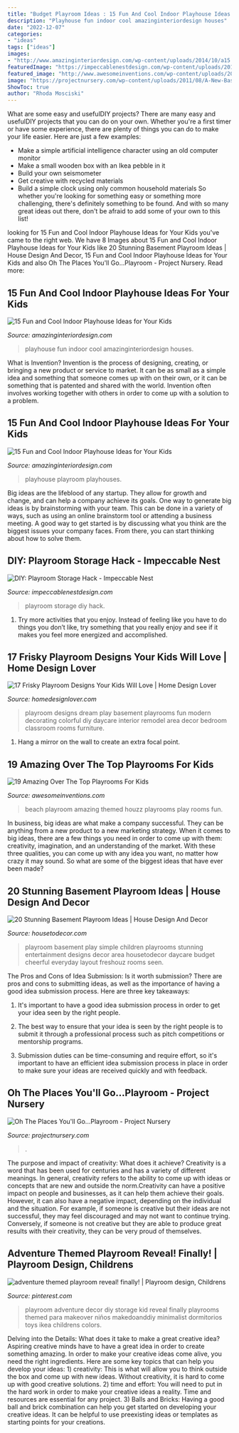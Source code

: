 ```yaml
---
title: "Budget Playroom Ideas : 15 Fun And Cool Indoor Playhouse Ideas For Your Kids"
description: "Playhouse fun indoor cool amazinginteriordesign houses"
date: "2022-12-07"
categories:
- "ideas"
tags: ["ideas"]
images:
- "http://www.amazinginteriordesign.com/wp-content/uploads/2014/10/a15.jpg"
featuredImage: "https://impeccablenestdesign.com/wp-content/uploads/2018/04/IMG_1212-1280x1707.jpg"
featured_image: "http://www.awesomeinventions.com/wp-content/uploads/2014/12/playroom-beach.jpg"
image: "https://projectnursery.com/wp-content/uploads/2011/08/A-New-Basement-Playroom.jpg"
ShowToc: true
author: "Rhoda Mosciski"
---
```



What are some easy and usefulDIY projects?
There are many easy and usefulDIY projects that you can do on your own. Whether you're a first timer or have some experience, there are plenty of things you can do to make your life easier. Here are just a few examples: 
- Make a simple artificial intelligence character using an old computer monitor 
- Make a small wooden box with an Ikea pebble in it 
- Build your own seismometer 
- Get creative with recycled materials 
- Build a simple clock using only common household materials 
So whether you're looking for something easy or something more challenging, there's definitely something to be found. And with so many great ideas out there, don't be afraid to add some of your own to this list!

	

		
looking for 15 Fun and Cool Indoor Playhouse Ideas for Your Kids you've came to the right web. We have 8 Images about 15 Fun and Cool Indoor Playhouse Ideas for Your Kids like 20 Stunning Basement Playroom Ideas | House Design And Decor, 15 Fun and Cool Indoor Playhouse Ideas for Your Kids and also Oh The Places You&#039;ll Go...Playroom - Project Nursery. Read more:
		
    
## 15 Fun And Cool Indoor Playhouse Ideas For Your Kids

<img loading=lazy src="http://www.amazinginteriordesign.com/wp-content/uploads/2014/10/fi34.jpg" onerror="this.onerror=null;this.src='https://tse2.mm.bing.net/th?id=OIP.5jPwPkeHAC-bybNiWFShVAHaHs&amp;pid=15.1';" alt="15 Fun and Cool Indoor Playhouse Ideas for Your Kids">

_Source: amazinginteriordesign.com_

>playhouse fun indoor cool amazinginteriordesign houses. 

	

What is Invention?
Invention is the process of designing, creating, or bringing a new product or service to market. It can be as small as a simple idea and something that someone comes up with on their own, or it can be something that is patented and shared with the world. Invention often involves working together with others in order to come up with a solution to a problem.

    
## 15 Fun And Cool Indoor Playhouse Ideas For Your Kids

<img loading=lazy src="http://www.amazinginteriordesign.com/wp-content/uploads/2014/10/a15.jpg" onerror="this.onerror=null;this.src='https://tse1.mm.bing.net/th?id=OIP.22fws1hVFyfyYKvPXNswRwHaHv&amp;pid=15.1';" alt="15 Fun and Cool Indoor Playhouse Ideas for Your Kids">

_Source: amazinginteriordesign.com_

>playhouse playroom playhouses. 

	

Big ideas are the lifeblood of any startup. They allow for growth and change, and can help a company achieve its goals. One way to generate big ideas is by brainstorming with your team. This can be done in a variety of ways, such as using an online brainstorm tool or attending a business meeting. A good way to get started is by discussing what you think are the biggest issues your company faces. From there, you can start thinking about how to solve them.

    
## DIY: Playroom Storage Hack - Impeccable Nest

<img loading=lazy src="https://impeccablenestdesign.com/wp-content/uploads/2018/04/IMG_1212-1280x1707.jpg" onerror="this.onerror=null;this.src='https://tse3.mm.bing.net/th?id=OIP.bv1LLid_QmO5opiiGO7fFwHaJ4&amp;pid=15.1';" alt="DIY: Playroom Storage Hack - Impeccable Nest">

_Source: impeccablenestdesign.com_

>playroom storage diy hack. 

	

1. Try more activities that you enjoy. Instead of feeling like you have to do things you don’t like, try something that you really enjoy and see if it makes you feel more energized and accomplished. 

    
## 17 Frisky Playroom Designs Your Kids Will Love | Home Design Lover

<img loading=lazy src="https://homedesignlover.com/wp-content/uploads/2013/12/playroom.jpg" onerror="this.onerror=null;this.src='https://tse1.mm.bing.net/th?id=OIP.DrikvwRC-lQTb9qaBr3dUwHaEK&amp;pid=15.1';" alt="17 Frisky Playroom Designs Your Kids Will Love | Home Design Lover">

_Source: homedesignlover.com_

>playroom designs dream play basement playrooms fun modern decorating colorful diy daycare interior remodel area decor bedroom classroom rooms furniture. 

	

1. Hang a mirror on the wall to create an extra focal point.

    
## 19 Amazing Over The Top Playrooms For Kids

<img loading=lazy src="http://www.awesomeinventions.com/wp-content/uploads/2014/12/playroom-beach.jpg" onerror="this.onerror=null;this.src='https://tse2.mm.bing.net/th?id=OIP.83oMJFx9aKg4zkb1b3srlAHaEz&amp;pid=15.1';" alt="19 Amazing Over The Top Playrooms For Kids">

_Source: awesomeinventions.com_

>beach playroom amazing themed houzz playrooms play rooms fun. 

	

In business, big ideas are what make a company successful. They can be anything from a new product to a new marketing strategy. When it comes to big ideas, there are a few things you need in order to come up with them: creativity, imagination, and an understanding of the market. With these three qualities, you can come up with any idea you want, no matter how crazy it may sound. So what are some of the biggest ideas that have ever been made?

    
## 20 Stunning Basement Playroom Ideas | House Design And Decor

<img loading=lazy src="http://housetodecor.com/wp-content/uploads/2014/05/simple-kids-basement-design.jpg" onerror="this.onerror=null;this.src='https://tse3.mm.bing.net/th?id=OIP.4UseOm1U4sJKiAK0uYmGQAHaFj&amp;pid=15.1';" alt="20 Stunning Basement Playroom Ideas | House Design And Decor">

_Source: housetodecor.com_

>playroom basement play simple children playrooms stunning entertainment designs decor area housetodecor daycare budget cheerful everyday layout freshouz rooms seen. 

	

The Pros and Cons of Idea Submission: Is it worth submission?
There are pros and cons to submitting ideas, as well as the importance of having a good idea submission process. Here are three key takeaways:
1. It's important to have a good idea submission process in order to get your idea seen by the right people.

2. The best way to ensure that your idea is seen by the right people is to submit it through a professional process such as pitch competitions or mentorship programs.

3. Submission duties can be time-consuming and require effort, so it's important to have an efficient idea submission process in place in order to make sure your ideas are received quickly and with feedback.

    
## Oh The Places You&#039;ll Go...Playroom - Project Nursery

<img loading=lazy src="https://projectnursery.com/wp-content/uploads/2011/08/A-New-Basement-Playroom.jpg" onerror="this.onerror=null;this.src='https://tse2.mm.bing.net/th?id=OIP.UQUJrw-8D6ktypyjli8M6QHaE8&amp;pid=15.1';" alt="Oh The Places You&#039;ll Go...Playroom - Project Nursery">

_Source: projectnursery.com_

>. 

	

The purpose and impact of creativity: What does it achieve?
Creativity is a word that has been used for centuries and has a variety of different meanings. In general, creativity refers to the ability to come up with ideas or concepts that are new and outside the norm.Creativity can have a positive impact on people and businesses, as it can help them achieve their goals. However, it can also have a negative impact, depending on the individual and the situation. For example, if someone is creative but their ideas are not successful, they may feel discouraged and may not want to continue trying. Conversely, if someone is not creative but they are able to produce great results with their creativity, they can be very proud of themselves.

    
## Adventure Themed Playroom Reveal! Finally! | Playroom Design, Childrens

<img loading=lazy src="https://i.pinimg.com/originals/df/cb/79/dfcb797644786953fc37e088587a7713.jpg" onerror="this.onerror=null;this.src='https://tse4.mm.bing.net/th?id=OIP.Rdy3r2OiUR099MfpiglKDgHaLH&amp;pid=15.1';" alt="adventure themed playroom reveal! finally! | Playroom design, Childrens">

_Source: pinterest.com_

>playroom adventure decor diy storage kid reveal finally playrooms themed para makeover niños makedoanddiy minimalist dormitorios toys ikea childrens colors. 

	

Delving into the Details: What does it take to make a great creative idea?
Aspiring creative minds have to have a great idea in order to create something amazing. In order to make your creative ideas come alive, you need the right ingredients. Here are some key topics that can help you develop your ideas: 1) creativity: This is what will allow you to think outside the box and come up with new ideas. Without creativity, it is hard to come up with good creative solutions. 2) time and effort: You will need to put in the hard work in order to make your creative ideas a reality. Time and resources are essential for any project. 3) Balls and Bricks: Having a good ball and brick combination can help you get started on developing your creative ideas. It can be helpful to use preexisting ideas or templates as starting points for your creations.

